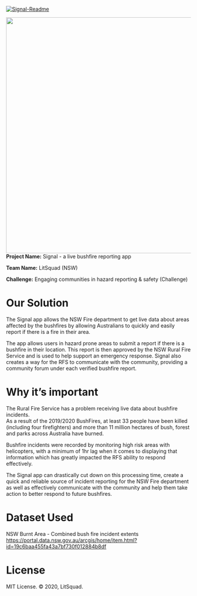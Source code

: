 
<a href="https://ibb.co/993QJ2c"><img src="https://i.ibb.co/Gv3zXkn/Signal-Readme.png" alt="Signal-Readme" border="0"></a><br>

<img src="https://raw.githubusercontent.com/Johnnythenewbie/signal_govHack/master/SignalMockup.png" alt="" width="800" height="641"> <br>
<b>Project Name:</b> Signal - a live bushfire reporting app<br>

<b>Team Name:</b> LitSquad (NSW)<br>

<b>Challenge:</b> Engaging communities in hazard reporting & safety (Challenge)<br>


# Our Solution

The Signal app allows the NSW Fire department to get live data about areas affected by the bushfires by allowing Australians to quickly and easily report if there is a fire in their area.

The app allows users in hazard prone areas to submit a report if there is a bushfire in their location. This report is then approved by the NSW Rural Fire Service and is used to help support an emergency response. Signal also creates a way for the RFS to communicate with the community, providing a community forum under each verified bushfire report.



# Why it’s important

The Rural Fire Service has a problem receiving live data about bushfire incidents. <br>
As a result of the 2019/2020 BushFires, at least 33 people have been killed (including four firefighters) and more than 11 million hectares of bush, forest and parks across Australia have burned.

Bushfire incidents were recorded by monitoring high risk areas with helicopters, with a minimum of 1hr lag when it comes to displaying that information which has greatly impacted the RFS ability to respond effectively.

The Signal app can drastically cut down on this processing time, create a quick and reliable source of incident reporting for the NSW Fire department as well as effectively communicate with the community and help them take action to better respond to future bushfires.


# Dataset Used

NSW Burnt Area - Combined bush fire incident extents
https://portal.data.nsw.gov.au/arcgis/home/item.html?id=19c6baa455fa43a7bf730f012884b8df

# License

MIT License.
© 2020, LitSquad.
